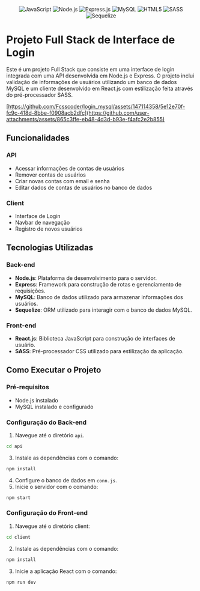 <p align="center">
    <img src="https://img.shields.io/badge/JavaScript-F7DF1E?style=for-the-badge&logo=javascript&logoColor=black" alt="JavaScript"></img>
    <img src="https://img.shields.io/badge/Node.js-43853D?style=for-the-badge&logo=node.js&logoColor=white" alt="Node.js"></img>
    <img src="https://img.shields.io/badge/Express.js-404D59?style=for-the-badge" alt="Express.js"></img>
    <img src="https://img.shields.io/badge/MySQL-00000F?style=for-the-badge&logo=mysql&logoColor=white" alt="MySQL"></img>
    <img src="https://img.shields.io/badge/React-20232A?style=for-the-badge&logo=react&logoColor=61DAFB" alt="HTML5"></img>
    <img src="https://img.shields.io/badge/Sass-CC6699?style=for-the-badge&logo=sass&logoColor=white" alt="SASS"></img>
    <img src="[https://img.shields.io/badge/Sass-CC6699?style=for-the-badge&logo=sass&logoColor=white](https://img.shields.io/badge/Sequelize-52B0E7?style=for-the-badge&logo=Sequelize&logoColor=white)" alt="Sequelize"></img>
</p>

# Projeto Full Stack de Interface de Login

Este é um projeto Full Stack que consiste em uma interface de login integrada com uma API desenvolvida em Node.js e Express. O projeto inclui validação de informações de usuários utilizando um banco de dados MySQL e um cliente desenvolvido em React.js com estilização feita através do pré-processador SASS.


[https://github.com/Fcsscoder/login_mysql/assets/147114358/5e12e70f-fc9c-418d-8bbe-f0908acb2dfc](https://github.com/user-attachments/assets/865c3ffe-eb48-4d3d-b93e-f4afc2e2b855)

## Funcionalidades

### API
- Acessar informações de contas de usuários
- Remover contas de usuários
- Criar novas contas com email e senha
- Editar dados de contas de usuários no banco de dados

### Client
- Interface de Login
- Navbar de navegação
- Registro de novos usuários

## Tecnologias Utilizadas

### Back-end
- **Node.js**: Plataforma de desenvolvimento para o servidor.
- **Express**: Framework para construção de rotas e gerenciamento de requisições.
- **MySQL**: Banco de dados utilizado para armazenar informações dos usuários.
- **Sequelize**: ORM utilizado para interagir com o banco de dados MySQL.

### Front-end
- **React.js**: Biblioteca JavaScript para construção de interfaces de usuário.
- **SASS**: Pré-processador CSS utilizado para estilização da aplicação.

## Como Executar o Projeto

### Pré-requisitos
- Node.js instalado
- MySQL instalado e configurado

### Configuração do Back-end
1. Navegue até o diretório `api`.
```bash
cd api
```
3. Instale as dependências com o comando:
   
```bash
npm install
```
   
4. Configure o banco de dados em `conn.js`.
5. Inicie o servidor com o comando:
   
```bash
npm start
```

### Configuração do Front-end

1. Navegue até o diretório client:
   
```bash
cd client
```

2. Instale as dependências com o comando:
   
```bash
npm install
```

3. Inicie a aplicação React com o comando:
   
```bash
npm run dev
```
